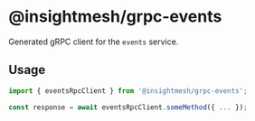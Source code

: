 # @insightmesh/grpc-events

Generated gRPC client for the `events` service.

## Usage

```ts
import { eventsRpcClient } from '@insightmesh/grpc-events';

const response = await eventsRpcClient.someMethod({ ... });
```
